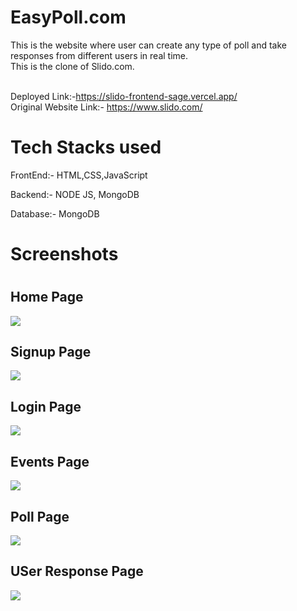 <h1>EasyPoll.com</h1>
This is the website where user can create any type of poll and take responses from different users in real time.
<br>
This is the clone of Slido.com.
<br>
<br>

Deployed Link:-https://slido-frontend-sage.vercel.app/
<br>
Original Website Link:- https://www.slido.com/

<h1>Tech Stacks used</h1>

<p>FrontEnd:- HTML,CSS,JavaScript</p>
<p>Backend:- NODE JS, MongoDB</p>
<p>Database:- MongoDB</p>

<h1>Screenshots<h1>

<h2>Home Page</h2>
  <img src="https://www.linkpicture.com/q/Home-Page.png" type="image">
<h2>Signup Page</h2>
  <img src="https://www.linkpicture.com/q/Signup-Page.png" type="image">
<h2>Login Page</h2>
  <img src="https://www.linkpicture.com/q/Login-Page.png" type="image">
<h2>Events Page</h2>
  <img src="https://www.linkpicture.com/q/Event-Page.png" type="image">
<h2>Poll Page</h2>
  <img src="https://www.linkpicture.com/q/Create-Poll.png" type="image">
  
<h2>USer Response Page</h2>  
  <img src="https://www.linkpicture.com/q/User-response.png" type="image">
  
